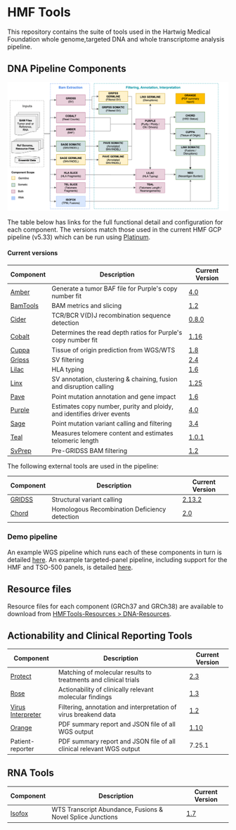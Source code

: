 # HMF Tools

This repository contains the suite of tools used in the Hartwig Medical Foundation whole genome,targeted DNA and whole transcriptome analysis pipeline.  

## DNA Pipeline Components

![HMF_Pipeline](./pipeline/hmf_tools_pipeline.png)

The table below has links for the full functional detail and configuration for each component. The versions match those used in the current HMF GCP pipeline (v5.33) which can be run using [Platinum](https://github.com/hartwigmedical/platinum).

#### Current versions
| Component                     | Description                                                            | Current Version                                                               |
|-------------------------------|------------------------------------------------------------------------|-------------------------------------------------------------------------------|
| [Amber](./amber/README.md)    | Generate a tumor BAF file for Purple's copy number fit                 | [4.0](https://github.com/hartwigmedical/hmftools/releases/tag/amber-v4.0)     |
| [BamTools](./bam-tools/README.md)    | BAM metrics and slicing                         | [1.2](https://github.com/hartwigmedical/hmftools/releases/tag/bam-tools-v1.2) |
| [Cider](./cider/README.md)    | TCR/BCR V(D)J recombination sequence detection                         | [0.8.0](https://github.com/hartwigmedical/hmftools/releases/tag/cider-v0.8.0) |
| [Cobalt](./cobalt/README.md)  | Determines the read depth ratios for Purple's copy number fit          | [1.16](https://github.com/hartwigmedical/hmftools/releases/tag/cobalt-v1.16)  |
| [Cuppa](./cuppa/README.md)    | Tissue of origin prediction from WGS/WTS                               | [1.8](https://github.com/hartwigmedical/hmftools/releases/tag/cuppa-v1.8.1)   |
| [Gripss](./gripss/README.md)  | SV filtering                                                           | [2.4](https://github.com/hartwigmedical/hmftools/releases/tag/gripss-v2.4)    |
| [Lilac](./lilac/README.md)    | HLA typing                                                             | [1.6](https://github.com/hartwigmedical/hmftools/releases/tag/lilac-v1.6)     |
| [Linx](./linx/README.md)      | SV annotation, clustering & chaining, fusion and disruption calling    | [1.25](https://github.com/hartwigmedical/hmftools/releases/tag/linx-v1.25)    |
| [Pave](./pave/README.md)      | Point mutation annotation and gene impact                              | [1.6](https://github.com/hartwigmedical/hmftools/releases/tag/pave-v1.6)      |
| [Purple](./purple/README.md)  | Estimates copy number, purity and ploidy, and identifies driver events | [4.0](https://github.com/hartwigmedical/hmftools/releases/tag/purple-v4.0)    |
| [Sage](./sage/README.md)      | Point mutation variant calling and filtering                           | [3.4](https://github.com/hartwigmedical/hmftools/releases/tag/sage-v3.4)      |
| [Teal](./teal/README.md)      | Measures telomere content and estimates telomeric length               | [1.0.1](https://github.com/hartwigmedical/hmftools/releases/tag/teal-v1.0.1)  |
| [SvPrep](./sv-prep/README.md) | Pre-GRIDSS BAM filtering                                               | [1.2](https://github.com/hartwigmedical/hmftools/releases/tag/sv-prep-v1.2.3) |

The following external tools are used in the pipeline:

| Component                                        | Description                                   | Current Version                                                       |
|--------------------------------------------------|-----------------------------------------------|-----------------------------------------------------------------------|
| [GRIDSS](https://github.com/PapenfussLab/gridss) | Structural variant calling                    | [2.13.2](https://github.com/PapenfussLab/gridss/releases/tag/v2.13.2) |
| [Chord](https://github.com/UMCUGenetics/CHORD)   | Homologous Recombination Deficiency detection | [2.0](https://github.com/UMCUGenetics/CHORD/releases/tag/2.00)        |


### Demo pipeline
An example WGS pipeline which runs each of these components in turn is detailed [here](./pipeline/README_WGS.md).
An example targeted-panel pipeline, including support for the HMF and TSO-500 panels, is detailed [here](./pipeline/README_PANEL.md).

## Resource files
Resource files for each component (GRCh37 and GRCh38) are available to download from [HMFTools-Resources > DNA-Resources](https://console.cloud.google.com/storage/browser/hmf-public/HMFtools-Resources/dna_pipeline/). 

## Actionability and Clinical Reporting Tools

| Component                                                                          | Description                                                          | Current Version                                                                       |
|------------------------------------------------------------------------------------|----------------------------------------------------------------------|---------------------------------------------------------------------------------------|
| [Protect](https://github.com/hartwigmedical/oncoact/tree/master/protect/README.md) | Matching of molecular results to treatments and clinical trials      | [2.3](https://github.com/hartwigmedical/hmftools/releases/tag/protect-v2.3)           |
| [Rose](https://github.com/hartwigmedical/oncoact/tree/master/rose/README.md)       | Actionability of clinically relevant molecular findings              | [1.3](https://github.com/hartwigmedical/hmftools/releases/tag/rose-v1.3)              |
| [Virus Interpreter](./virus-interpreter/README.md)                                 | Filtering, annotation and interpretation of virus breakend data      | [1.2](https://github.com/hartwigmedical/hmftools/releases/tag/virus-interpreter-v1.2) |
| [Orange](./orange/README.md)                                                       | PDF summary report and JSON file of all WGS output                   | [1.10](https://github.com/hartwigmedical/hmftools/releases/tag/orange-v1.10)          |
| Patient-reporter                                                                   | PDF summary report and JSON file of all clinical relevant WGS output | 7.25.1                                                                                |

## RNA Tools

| Component                    | Description                                                | Current Version                                                              |
|------------------------------|------------------------------------------------------------|------------------------------------------------------------------------------|
| [Isofox](./isofox/README.md) | WTS Transcript Abundance, Fusions & Novel Splice Junctions | [1.7](https://github.com/hartwigmedical/hmftools/releases/tag/isofox-v1.7.1) |

